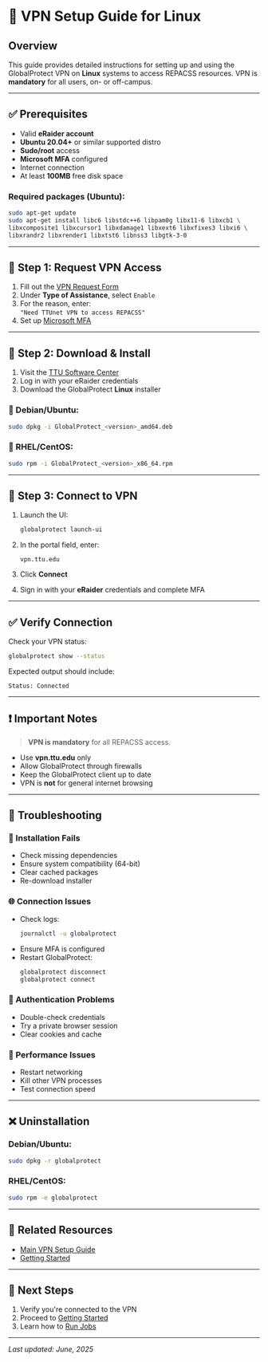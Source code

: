 # 🐧 VPN Setup Guide for Linux

## Overview

This guide provides detailed instructions for setting up and using the GlobalProtect VPN on **Linux** systems to access REPACSS resources. VPN is **mandatory** for all users, on- or off-campus.

---

## ✅ Prerequisites

- Valid **eRaider account**
- **Ubuntu 20.04+** or similar supported distro
- **Sudo/root** access
- **Microsoft MFA** configured
- Internet connection
- At least **100MB** free disk space

### Required packages (Ubuntu):
```bash
sudo apt-get update
sudo apt-get install libc6 libstdc++6 libpam0g libx11-6 libxcb1 \
libxcomposite1 libxcursor1 libxdamage1 libxext6 libxfixes3 libxi6 \
libxrandr2 libxrender1 libxtst6 libnss3 libgtk-3-0
```

---

## 📝 Step 1: Request VPN Access

1. Fill out the [VPN Request Form](https://askit.ttu.edu/sp?id=sc_cat_item&sys_id=a990ee5ddbdf41144d17266e139619f8)
2. Under **Type of Assistance**, select `Enable`
3. For the reason, enter:  
   `"Need TTUnet VPN to access REPACSS"`
4. Set up [Microsoft MFA](https://askit.ttu.edu/sp?id=sc_cat_item&sys_id=77057d80874eb5509a3a539d3fbb35ed)

---

## 💾 Step 2: Download & Install

1. Visit the [TTU Software Center](https://software.ttu.edu/global-protect)
2. Log in with your eRaider credentials
3. Download the GlobalProtect **Linux** installer

### 🐧 Debian/Ubuntu:
```bash
sudo dpkg -i GlobalProtect_<version>_amd64.deb
```

### 🎩 RHEL/CentOS:
```bash
sudo rpm -i GlobalProtect_<version>_x86_64.rpm
```

---

## 🔧 Step 3: Connect to VPN

1. Launch the UI:
   ```bash
   globalprotect launch-ui
   ```

2. In the portal field, enter:
   ```
   vpn.ttu.edu
   ```

3. Click **Connect**

4. Sign in with your **eRaider** credentials and complete MFA

---

## ✅ Verify Connection

Check your VPN status:
```bash
globalprotect show --status
```

Expected output should include:
```
Status: Connected
```

---

## ❗ Important Notes

> **VPN is mandatory** for all REPACSS access.

- Use **vpn.ttu.edu** only
- Allow GlobalProtect through firewalls
- Keep the GlobalProtect client up to date
- VPN is **not** for general internet browsing

---

## 🧰 Troubleshooting

### 🔧 Installation Fails
- Check missing dependencies
- Ensure system compatibility (64-bit)
- Clear cached packages
- Re-download installer

### 🌐 Connection Issues
- Check logs:
  ```bash
  journalctl -u globalprotect
  ```
- Ensure MFA is configured
- Restart GlobalProtect:
  ```bash
  globalprotect disconnect
  globalprotect connect
  ```

### 🔑 Authentication Problems
- Double-check credentials
- Try a private browser session
- Clear cookies and cache

### 🐢 Performance Issues
- Restart networking
- Kill other VPN processes
- Test connection speed

---

## ❌ Uninstallation

### Debian/Ubuntu:
```bash
sudo dpkg -r globalprotect
```

### RHEL/CentOS:
```bash
sudo rpm -e globalprotect
```

---

## 🔗 Related Resources

- [Main VPN Setup Guide](vpn-setup.md)
- [Getting Started](../getting-started.md)

---

## 🚀 Next Steps

1. Verify you're connected to the VPN
2. Proceed to [Getting Started](../getting-started.md)
3. Learn how to [Run Jobs](../running-jobs.md)

---

_Last updated: June, 2025_
